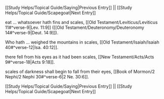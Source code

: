 [[Study Helps/Topical Guide/Saying|Previous Entry]]  ||  [[Study Helps/Topical Guide/Scapegoat|Next Entry]]

 eat ... whatsoever hath fins and scales, [[Old Testament/Leviticus/Leviticus 11#^verse-9|Lev. 11:9]] ([[Old Testament/Deuteronomy/Deuteronomy 14#^verse-9|Deut. 14:9]]).

 Who hath ... weighed the mountains in scales, [[Old Testament/Isaiah/Isaiah 40#^verse-12|Isa. 40:12]].

 there fell from his eyes as it had been scales, [[New Testament/Acts/Acts 9#^verse-18|Acts 9:18]].

 scales of darkness shall begin to fall from their eyes, [[Book of Mormon/2 Nephi/2 Nephi 30#^verse-6|2 Ne. 30:6]].

[[Study Helps/Topical Guide/Saying|Previous Entry]]  ||  [[Study Helps/Topical Guide/Scapegoat|Next Entry]]
